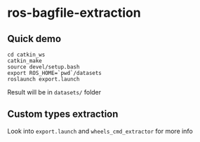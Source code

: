# ros-bagfile-extraction

## Quick demo
```
cd catkin_ws
catkin_make
source devel/setup.bash
export ROS_HOME=`pwd`/datasets
roslaunch export.launch
```
Result will be in `datasets/` folder

## Custom types extraction
Look into `export.launch` and `wheels_cmd_extractor` for more info
